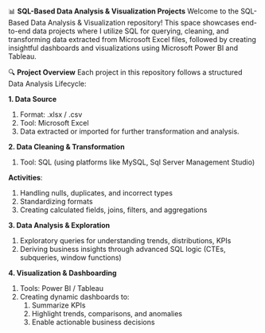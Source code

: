 📊 **SQL-Based Data Analysis & Visualization Projects**
Welcome to the SQL-Based Data Analysis & Visualization repository! This space showcases end-to-end data projects where I utilize SQL for querying, cleaning, and transforming data extracted from Microsoft Excel files, followed by creating insightful dashboards and visualizations using Microsoft Power BI and Tableau.

🔍 **Project Overview**
Each project in this repository follows a structured Data Analysis Lifecycle:

**1. Data Source** 
1. Format: .xlsx / .csv
2. Tool: Microsoft Excel
3. Data extracted or imported for further transformation and analysis.

**2. Data Cleaning & Transformation** 
1. Tool: SQL (using platforms like MySQL, Sql Server Management Studio)

**Activities**: 
  1. Handling nulls, duplicates, and incorrect types
  2. Standardizing formats
  3. Creating calculated fields, joins, filters, and aggregations

**3. Data Analysis & Exploration**
1. Exploratory queries for understanding trends, distributions, KPIs
2. Deriving business insights through advanced SQL logic (CTEs, subqueries, window functions)

**4. Visualization & Dashboarding** 
1. Tools: Power BI / Tableau
2. Creating dynamic dashboards to:
   1. Summarize KPIs
   2. Highlight trends, comparisons, and anomalies
   3. Enable actionable business decisions
